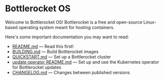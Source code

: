 # Bottlerocket OS

Welcome to Bottlerocket OS! Bottlerocket is a free and open-source Linux-based operating system meant for hosting containers.

Here's some important documentation you may want to read:

- [README.md](README.md) &mdash; Read this first!
- [BUILDING.md](BUILDING.md) &mdash; Build Bottlerocket images
- [QUICKSTART.md](QUICKSTART.md) &mdash; Set up a Bottlerocket cluster
- [update operator README.md](https://github.com/bottlerocket-os/bottlerocket-update-operator/tree/develop/README.md) &mdash; Set up and use the Kubernetes operator for Bottlerocket updates
- [CHANGELOG.md](CHANGELOG.md) &mdash; Changes between published versions
